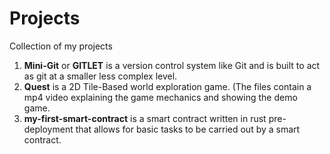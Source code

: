# Projects
Collection of my projects
1. **Mini-Git** or **GITLET** is a version control system like Git and is built to act as git at a smaller less complex level.
2. **Quest** is a 2D Tile-Based world exploration game. (The files contain a mp4 video explaining the game mechanics and showing the demo game.
3. **my-first-smart-contract** is a smart contract written in rust pre-deployment that allows for basic tasks to be carried out by a smart contract.

